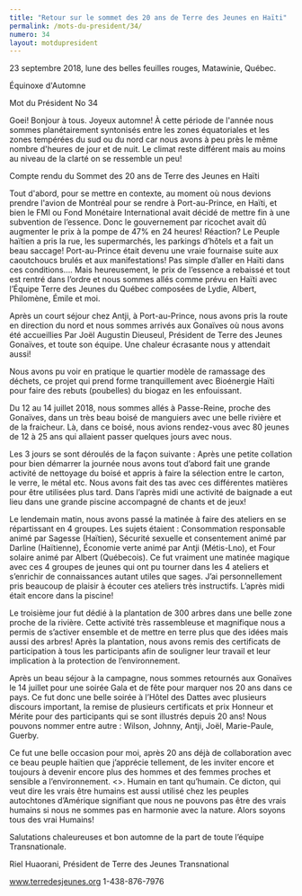```yaml
---
title: "Retour sur le sommet des 20 ans de Terre des Jeunes en Haïti"
permalink: /mots-du-president/34/
numero: 34
layout: motdupresident
---
```


23 septembre 2018, lune des belles feuilles rouges, Matawinie, Québec.

Équinoxe d'Automne

Mot du Président No 34

Goei! Bonjour à tous. Joyeux automne! À cette période de l'année nous sommes planétairement syntonisés entre les zones équatoriales et les zones tempérées du sud ou du nord car nous avons à peu près le même nombre d'heures de jour et de nuit. Le climat reste différent mais au moins au niveau de la clarté on se ressemble un peu!

Compte rendu du Sommet des 20 ans de Terre des Jeunes en Haïti

Tout d'abord, pour se mettre en contexte, au moment où nous devions prendre l'avion de Montréal pour se rendre à Port-au-Prince, en Haïti, et bien le FMI ou Fond Monétaire International avait décidé de mettre fin à une subvention de l’essence. Donc le gouvernement par ricochet avait dû augmenter le prix à la pompe de 47% en 24 heures! Réaction? Le Peuple haïtien a pris la rue, les supermarchés, les parkings d’hôtels et a fait un beau saccage! Port-au-Prince était devenu une vraie fournaise suite aux caoutchoucs brulés et aux manifestations! Pas simple d’aller en Haïti dans ces conditions…. Mais heureusement, le prix de l’essence a rebaissé et tout est rentré dans l’ordre et nous sommes allés comme prévu en Haïti avec l’Équipe Terre des Jeunes du Québec composées de Lydie, Albert, Philomène, Émile et moi.

Après un court séjour chez Antji, à Port-au-Prince, nous avons pris la route en direction du nord et nous sommes arrivés aux Gonaïves où nous avons été accueillies Par Joël Augustin Dieuseul, Président de Terre des Jeunes Gonaïves, et toute son équipe. Une chaleur écrasante nous y attendait aussi!

Nous avons pu voir en pratique le quartier modèle de ramassage des déchets, ce projet qui prend forme tranquillement avec Bioénergie Haïti pour faire des rebuts (poubelles) du biogaz en les enfouissant.

Du 12 au 14 juillet 2018, nous sommes allés à Passe-Reine, proche des Gonaïves, dans un très beau boisé de manguiers avec une belle rivière et de la fraicheur. Là, dans ce boisé, nous avions rendez-vous avec 80 jeunes de 12 à 25 ans qui allaient passer quelques jours avec nous.

Les 3 jours se sont déroulés de la façon suivante : Après une petite collation pour bien démarrer la journée nous avons tout d’abord fait une grande activité de nettoyage du boisé et appris à faire la sélection entre le carton, le verre, le métal etc. Nous avons fait des tas avec ces différentes matières pour être utilisées plus tard. Dans l’après midi une activité de baignade a eut lieu dans une grande piscine accompagné de chants et de jeux!

Le lendemain matin, nous avons passé la matinée à faire des ateliers en se répartissant en 4 groupes. Les sujets étaient : Consommation responsable animé par Sagesse (Haïtien), Sécurité sexuelle et consentement animé par Darline (Haïtienne), Économie verte animé par Antji (Métis-Lno), et Four solaire animé par Albert (Québecois). Ce fut vraiment une matinée magique avec ces 4 groupes de jeunes qui ont pu tourner dans les 4 ateliers et s’enrichir de connaissances autant utiles que sages. J’ai personnellement pris beaucoup de plaisir à écouter ces ateliers très instructifs. L’après midi était encore dans la piscine!

Le troisième jour fut dédié à la plantation de 300 arbres dans une belle zone proche de la rivière. Cette activité très rassembleuse et magnifique nous a permis de s’activer ensemble et de mettre en terre plus que des idées mais aussi des arbres! Après la plantation, nous avons remis des certificats de participation à tous les participants afin de souligner leur travail et leur implication à la protection de l’environnement.

Après un beau séjour à la campagne, nous sommes retournés aux Gonaïves le 14 juillet pour une soirée Gala et de fête pour marquer nos 20 ans dans ce pays. Ce fut donc une belle soirée à l’Hôtel des Dattes avec plusieurs discours important, la remise de plusieurs certificats et prix Honneur et Mérite pour des participants qui se sont illustrés depuis 20 ans! Nous pouvons nommer entre autre : Wilson, Johnny, Antji, Joël, Marie-Paule, Guerby.

Ce fut une belle occasion pour moi, après 20 ans déjà de collaboration avec ce beau peuple haïtien que j’apprécie tellement, de les inviter encore et toujours à devenir encore plus des hommes et des femmes proches et sensible a l’environnement. <<Moun en tant que moun>>. Humain en tant qu’humain. Ce dicton, qui veut dire les vrais être humains est aussi utilisé chez les peuples autochtones d’Amérique signifiant que nous ne pouvons pas être des vrais humains si nous ne sommes pas en harmonie avec la nature. Alors soyons tous des vrai Humains!

Salutations chaleureuses et bon automne de la part de toute l’équipe Transnationale.

Riel Huaorani, Président de Terre des Jeunes Transnational    

www.terredesjeunes.org 1-438-876-7976
